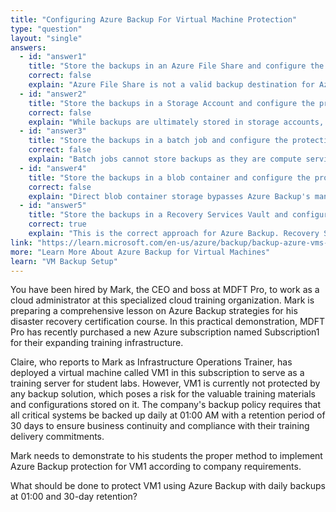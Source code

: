 ```yaml
---
title: "Configuring Azure Backup For Virtual Machine Protection"
type: "question"
layout: "single"
answers:
  - id: "answer1"
    title: "Store the backups in an Azure File Share and configure the protection of the VM with a batch job"
    correct: false
    explain: "Azure File Share is not a valid backup destination for Azure Backup. Batch jobs are for task scheduling, not backup protection. This combination cannot provide VM backup functionality."
  - id: "answer2"
    title: "Store the backups in a Storage Account and configure the protection of the VM with a recovery plan"
    correct: false
    explain: "While backups are ultimately stored in storage accounts, Azure Backup requires a Recovery Services Vault as the management layer. Recovery plans are used for disaster recovery orchestration, not backup scheduling."
  - id: "answer3"
    title: "Store the backups in a batch job and configure the protection of the VM with a Recovery Services Vault"
    correct: false
    explain: "Batch jobs cannot store backups as they are compute services for running tasks. Although Recovery Services Vault is correct for protection, the backup storage component is incorrect."
  - id: "answer4"
    title: "Store the backups in a blob container and configure the protection of the VM with a backup policy"
    correct: false
    explain: "Direct blob container storage bypasses Azure Backup's management features. While backup policies are used for scheduling, they must be associated with a Recovery Services Vault, not blob containers."
  - id: "answer5"
    title: "Store the backups in a Recovery Services Vault and configure the protection with a backup policy"
    correct: true
    explain: "This is the correct approach for Azure Backup. Recovery Services Vault manages backup storage and operations, while backup policies define scheduling (01:00 daily) and retention (30 days) requirements for VM protection."
link: "https://learn.microsoft.com/en-us/azure/backup/backup-azure-vms-first-look-arm"
more: "Learn More About Azure Backup for Virtual Machines"
learn: "VM Backup Setup"
---
```


You have been hired by Mark, the CEO and boss at MDFT Pro, to work as a cloud administrator at this specialized cloud training organization. Mark is preparing a comprehensive lesson on Azure Backup strategies for his disaster recovery certification course. In this practical demonstration, MDFT Pro has recently purchased a new Azure subscription named Subscription1 for their expanding training infrastructure. 

Claire, who reports to Mark as Infrastructure Operations Trainer, has deployed a virtual machine called VM1 in this subscription to serve as a training server for student labs. However, VM1 is currently not protected by any backup solution, which poses a risk for the valuable training materials and configurations stored on it. The company's backup policy requires that all critical systems be backed up daily at 01:00 AM with a retention period of 30 days to ensure business continuity and compliance with their training delivery commitments.

Mark needs to demonstrate to his students the proper method to implement Azure Backup protection for VM1 according to company requirements.

What should be done to protect VM1 using Azure Backup with daily backups at 01:00 and 30-day retention?